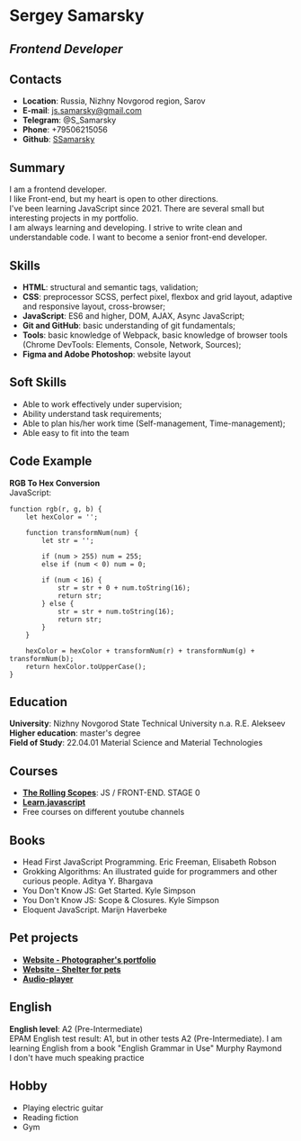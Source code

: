 # Sergey Samarsky

## *Frontend Developer*

## Contacts

* **Location**: Russia, Nizhny Novgorod region, Sarov
* **E-mail**: js.samarsky@gmail.com
* **Telegram**: @S_Samarsky
* **Phone**: +79506215056
* **Github**: [SSamarsky](https://github.com/SSamarsky)

## Summary

I am a frontend developer. <br>
I like Front-end, but my heart is open to other directions. <br>
I've been learning JavaScript since 2021. There are several small but interesting projects in my portfolio. <br>
I am always learning and developing. I strive to write clean and understandable code. I want to become a senior front-end developer.

## Skills

* **HTML**: structural and semantic tags, validation;
* **CSS**: preprocessor SCSS, perfect pixel, flexbox and grid layout, adaptive and responsive layout, cross-browser;
* **JavaScript**: ES6 and higher, DOM, AJAX, Async JavaScript;
* **Git and GitHub**: basic understanding of git fundamentals;
* **Tools**: basic knowledge of Webpack, basic knowledge of browser tools (Chrome DevTools: Elements, Console, Network, Sources);
* **Figma and Adobe Photoshop**: website layout

## Soft Skills

* Able to work effectively under supervision;
* Ability understand task requirements;
* Able to plan his/her work time (Self-management, Time-management);
* Able easy to fit into the team

## Code Example
**RGB To Hex Conversion** <br>
JavaScript:
```
function rgb(r, g, b) {
    let hexColor = '';

    function transformNum(num) {
        let str = '';
        
        if (num > 255) num = 255;
        else if (num < 0) num = 0;

        if (num < 16) {
            str = str + 0 + num.toString(16);
            return str;
        } else {
            str = str + num.toString(16);
            return str;
        }
    }

    hexColor = hexColor + transformNum(r) + transformNum(g) + transformNum(b);
    return hexColor.toUpperCase();
} 
```
## Education
**University**: Nizhny Novgorod State Technical University n.a. R.E. Alekseev  
**Higher education**: master's degree  
**Field of Study**: 22.04.01 Material Science and Material Technologies

## Courses
* [**The Rolling Scopes**](https://rs.school/js/): JS / FRONT-END. STAGE 0
* [**Learn.javascript**](https://learn.javascript.ru/)<br>
* Free courses on different youtube channels

##  Books
* Head First JavaScript Programming. Eric Freeman, Elisabeth Robson
* Grokking Algorithms: An illustrated guide for programmers and other curious people. Aditya Y. Bhargava
* You Don't Know JS: Get Started. Kyle Simpson
* You Don't Know JS: Scope & Closures. Kyle Simpson
* Eloquent JavaScript. Marijn Haverbeke

## Pet projects
* [**Website - Photographer's portfolio**](https://ssamarsky.github.io/photographer/index.html)
* [**Website - Shelter for pets**](https://ssamarsky.github.io/cozy-house/pages/main/index.html)
* [**Audio-player**](https://rolling-scopes-school.github.io/ssamarsky-JSFEPRESCHOOL/audio-player/)
 
## English
**English level**: A2 (Pre-Intermediate) <br>
EPAM English test result: A1, but in other tests A2 (Pre-Intermediate).
I am learning English from a book "English Grammar in Use" Murphy Raymond <br>
I don't have much speaking practice

## Hobby
* Playing electric guitar
* Reading fiction
* Gym